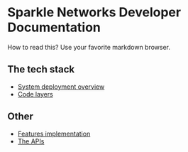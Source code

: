 
Sparkle Networks Developer Documentation
=========================================

How to read this? Use your favorite markdown browser.


The tech stack
-----------------

* [System deployment overview](1000-System-deployment-overview.md)
* [Code layers](1001-Code-layers.md)


Other
----------------

* [Features implementation](5000-Features-implementation.md)
* [The APIs](6000-APIs.md)





